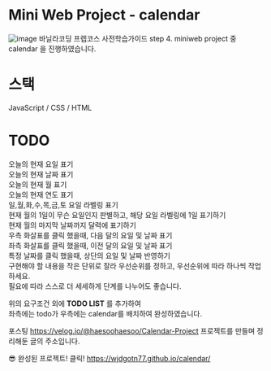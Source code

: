 # Mini Web Project - calendar
![image](https://user-images.githubusercontent.com/80671448/122545404-c24e0000-d068-11eb-92aa-6c8b4296b59c.png)
바닐라코딩 프렙코스 사전학습가이드 step 4. miniweb project 중 calendar 을 진행하였습니다.

# 스택
JavaScript / CSS / HTML

# TODO
오늘의 현재 요일 표기 </br>
오늘의 현재 날짜 표기 </br>
오늘의 현재 월 표기 </br>
오늘의 현재 연도 표기 </br>
일,월,화,수,목,금,토 요일 라벨링 표기 </br>
현재 월의 1일이 무슨 요일인지 판별하고, 해당 요일 라벨링에 1일 표기하기 </br>
현재 월의 마지막 날짜까지 달력에 표기하기 </br>
우측 화살표를 클릭 했을때, 다음 달의 요일 및 날짜 표기 </br>
좌측 화살표를 클릭 했을때, 이전 달의 요일 및 날짜 표기 </br>
특정 날짜를 클릭 했을때, 상단의 요일 및 날짜 반영하기 </br>
구현해야 할 내용을 작은 단위로 잘라 우선순위를 정하고, 우선순위에 따라 하나씩 작업하세요.  </br>
필요에 따라 스스로 더 세세하게 단계를 나누어도 좋습니다. </br>

위의 요구조건 외에 **TODO LIST** 를 추가하여 </br>
좌측에는 todo가 우측에는 calendar를 배치하여 완성하였습니다. </br>

포스팅
https://velog.io/@haesoohaesoo/Calendar-Project
프로젝트를 만들며 정리해둔 글의 주소입니다.

😎 완성된 프로젝트! 클릭! https://wjdgotn77.github.io/calendar/
